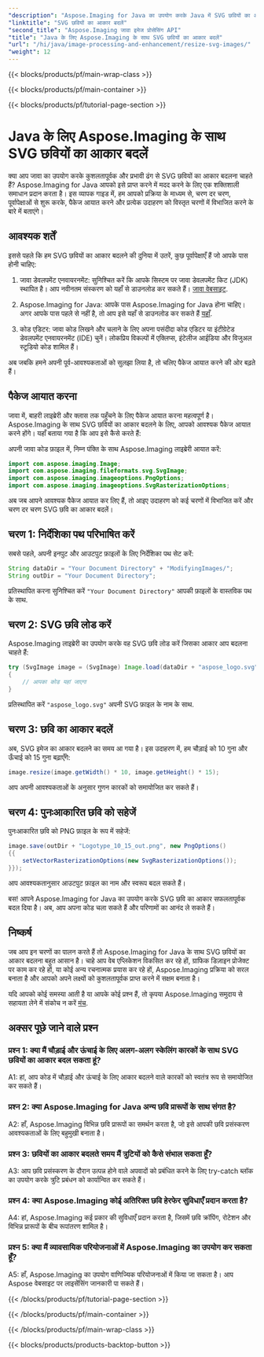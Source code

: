 ```yaml
---
"description": "Aspose.Imaging for Java का उपयोग करके Java में SVG छवियों का आकार बदलना सीखें। कुशल छवि प्रसंस्करण के लिए चरण-दर-चरण मार्गदर्शिका।"
"linktitle": "SVG छवियों का आकार बदलें"
"second_title": "Aspose.Imaging जावा इमेज प्रोसेसिंग API"
"title": "Java के लिए Aspose.Imaging के साथ SVG छवियों का आकार बदलें"
"url": "/hi/java/image-processing-and-enhancement/resize-svg-images/"
"weight": 12
---
```


{{< blocks/products/pf/main-wrap-class >}}

{{< blocks/products/pf/main-container >}}

{{< blocks/products/pf/tutorial-page-section >}}

# Java के लिए Aspose.Imaging के साथ SVG छवियों का आकार बदलें

क्या आप जावा का उपयोग करके कुशलतापूर्वक और प्रभावी ढंग से SVG छवियों का आकार बदलना चाहते हैं? Aspose.Imaging for Java आपको इसे प्राप्त करने में मदद करने के लिए एक शक्तिशाली समाधान प्रदान करता है। इस व्यापक गाइड में, हम आपको प्रक्रिया के माध्यम से, चरण दर चरण, पूर्वापेक्षाओं से शुरू करके, पैकेज आयात करने और प्रत्येक उदाहरण को विस्तृत चरणों में विभाजित करने के बारे में बताएंगे।

## आवश्यक शर्तें

इससे पहले कि हम SVG छवियों का आकार बदलने की दुनिया में उतरें, कुछ पूर्वापेक्षाएँ हैं जो आपके पास होनी चाहिए:

1. जावा डेवलपमेंट एनवायरनमेंट: सुनिश्चित करें कि आपके सिस्टम पर जावा डेवलपमेंट किट (JDK) स्थापित है। आप नवीनतम संस्करण को यहाँ से डाउनलोड कर सकते हैं। [जावा वेबसाइट](https://www.oracle.com/java/technologies/javase-downloads).

2. Aspose.Imaging for Java: आपके पास Aspose.Imaging for Java होना चाहिए। अगर आपके पास पहले से नहीं है, तो आप इसे यहाँ से डाउनलोड कर सकते हैं [यहाँ](https://releases.aspose.com/imaging/java/).

3. कोड एडिटर: जावा कोड लिखने और चलाने के लिए अपना पसंदीदा कोड एडिटर या इंटीग्रेटेड डेवलपमेंट एनवायरनमेंट (IDE) चुनें। लोकप्रिय विकल्पों में एक्लिप्स, इंटेलीज आईडिया और विजुअल स्टूडियो कोड शामिल हैं।

अब जबकि हमने अपनी पूर्व-आवश्यकताओं को सुलझा लिया है, तो चलिए पैकेज आयात करने की ओर बढ़ते हैं।

## पैकेज आयात करना

जावा में, बाहरी लाइब्रेरी और क्लास तक पहुँचने के लिए पैकेज आयात करना महत्वपूर्ण है। Aspose.Imaging के साथ SVG छवियों का आकार बदलने के लिए, आपको आवश्यक पैकेज आयात करने होंगे। यहाँ बताया गया है कि आप इसे कैसे करते हैं:

अपनी जावा कोड फ़ाइल में, निम्न पंक्ति के साथ Aspose.Imaging लाइब्रेरी आयात करें:

```java
import com.aspose.imaging.Image;
import com.aspose.imaging.fileformats.svg.SvgImage;
import com.aspose.imaging.imageoptions.PngOptions;
import com.aspose.imaging.imageoptions.SvgRasterizationOptions;
```

अब जब आपने आवश्यक पैकेज आयात कर लिए हैं, तो आइए उदाहरण को कई चरणों में विभाजित करें और चरण दर चरण SVG छवि का आकार बदलें।


## चरण 1: निर्देशिका पथ परिभाषित करें

सबसे पहले, अपनी इनपुट और आउटपुट फ़ाइलों के लिए निर्देशिका पथ सेट करें:

```java
String dataDir = "Your Document Directory" + "ModifyingImages/";
String outDir = "Your Document Directory";
```

प्रतिस्थापित करना सुनिश्चित करें `"Your Document Directory"` आपकी फ़ाइलों के वास्तविक पथ के साथ.

## चरण 2: SVG छवि लोड करें

Aspose.Imaging लाइब्रेरी का उपयोग करके वह SVG छवि लोड करें जिसका आकार आप बदलना चाहते हैं:

```java
try (SvgImage image = (SvgImage) Image.load(dataDir + "aspose_logo.svg"))
{
    // आपका कोड यहां जाएगा
}
```

प्रतिस्थापित करें `"aspose_logo.svg"` अपनी SVG फ़ाइल के नाम के साथ.

## चरण 3: छवि का आकार बदलें

अब, SVG इमेज का आकार बदलने का समय आ गया है। इस उदाहरण में, हम चौड़ाई को 10 गुना और ऊँचाई को 15 गुना बढ़ाएँगे:

```java
image.resize(image.getWidth() * 10, image.getHeight() * 15);
```

आप अपनी आवश्यकताओं के अनुसार गुणन कारकों को समायोजित कर सकते हैं।

## चरण 4: पुनःआकारित छवि को सहेजें

पुनःआकारित छवि को PNG फ़ाइल के रूप में सहेजें:

```java
image.save(outDir + "Logotype_10_15_out.png", new PngOptions()
{{
    setVectorRasterizationOptions(new SvgRasterizationOptions());
}});
```

आप आवश्यकतानुसार आउटपुट फ़ाइल का नाम और स्वरूप बदल सकते हैं।

बस! आपने Aspose.Imaging for Java का उपयोग करके SVG छवि का आकार सफलतापूर्वक बदल दिया है। अब, आप अपना कोड चला सकते हैं और परिणामों का आनंद ले सकते हैं।

## निष्कर्ष

जब आप इन चरणों का पालन करते हैं तो Aspose.Imaging for Java के साथ SVG छवियों का आकार बदलना बहुत आसान है। चाहे आप वेब एप्लिकेशन विकसित कर रहे हों, ग्राफिक डिज़ाइन प्रोजेक्ट पर काम कर रहे हों, या कोई अन्य रचनात्मक प्रयास कर रहे हों, Aspose.Imaging प्रक्रिया को सरल बनाता है और आपको अपने लक्ष्यों को कुशलतापूर्वक प्राप्त करने में सक्षम बनाता है।

यदि आपको कोई समस्या आती है या आपके कोई प्रश्न हैं, तो कृपया Aspose.Imaging समुदाय से सहायता लेने में संकोच न करें [मंच](https://forum.aspose.com/).

## अक्सर पूछे जाने वाले प्रश्न

### प्रश्न 1: क्या मैं चौड़ाई और ऊंचाई के लिए अलग-अलग स्केलिंग कारकों के साथ SVG छवियों का आकार बदल सकता हूं?

A1: हां, आप कोड में चौड़ाई और ऊंचाई के लिए आकार बदलने वाले कारकों को स्वतंत्र रूप से समायोजित कर सकते हैं।

### प्रश्न 2: क्या Aspose.Imaging for Java अन्य छवि प्रारूपों के साथ संगत है?

A2: हाँ, Aspose.Imaging विभिन्न छवि प्रारूपों का समर्थन करता है, जो इसे आपकी छवि प्रसंस्करण आवश्यकताओं के लिए बहुमुखी बनाता है।

### प्रश्न 3: छवियों का आकार बदलते समय मैं त्रुटियों को कैसे संभाल सकता हूँ?

A3: आप छवि प्रसंस्करण के दौरान उत्पन्न होने वाले अपवादों को प्रबंधित करने के लिए try-catch ब्लॉक का उपयोग करके त्रुटि प्रबंधन को कार्यान्वित कर सकते हैं।

### प्रश्न 4: क्या Aspose.Imaging कोई अतिरिक्त छवि हेरफेर सुविधाएँ प्रदान करता है?

A4: हां, Aspose.Imaging कई प्रकार की सुविधाएँ प्रदान करता है, जिसमें छवि क्रॉपिंग, रोटेशन और विभिन्न प्रारूपों के बीच रूपांतरण शामिल है।

### प्रश्न 5: क्या मैं व्यावसायिक परियोजनाओं में Aspose.Imaging का उपयोग कर सकता हूँ?

A5: हाँ, Aspose.Imaging का उपयोग वाणिज्यिक परियोजनाओं में किया जा सकता है। आप Aspose वेबसाइट पर लाइसेंसिंग जानकारी पा सकते हैं।

{{< /blocks/products/pf/tutorial-page-section >}}

{{< /blocks/products/pf/main-container >}}

{{< /blocks/products/pf/main-wrap-class >}}

{{< blocks/products/products-backtop-button >}}